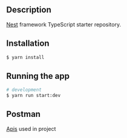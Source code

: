 ## Description

[Nest](https://github.com/nestjs/nest) framework TypeScript starter repository.

## Installation

```bash
$ yarn install
```

## Running the app

```bash
# development
$ yarn run start:dev
```

## Postman

[Apis](https://api.postman.com/collections/20248838-7183ff06-c444-4774-a6eb-3d0d63ab89bd?access_key=PMAT-01GTJQAA2CQX164WYWMFNVWJ6B) used in project
